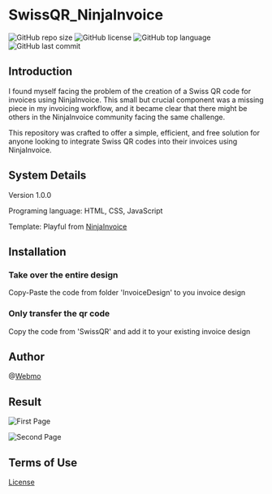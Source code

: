 # SwissQR_NinjaInvoice
![GitHub repo size](https://img.shields.io/github/repo-size/Alin0u/SwissQR_NinjaInvoice )
![GitHub license](https://img.shields.io/github/license/Alin0u/SwissQR_NinjaInvoice)
![GitHub top language](https://img.shields.io/github/languages/top/Alin0u/SwissQR_NinjaInvoice)
![GitHub last commit](https://img.shields.io/github/last-commit/Alin0u/SwissQR_NinjaInvoice )

## Introduction
I found myself facing the problem of the creation of a Swiss QR code for 
invoices using NinjaInvoice. This small but crucial component was a missing
piece in my invoicing workflow, and it became clear that there might be
others in the NinjaInvoice community facing the same challenge.

This repository was crafted to offer a simple, efficient, and free solution 
for anyone looking to integrate Swiss QR codes into their invoices 
using NinjaInvoice.

## System Details
Version 1.0.0

Programing language: HTML, CSS, JavaScript

Template: Playful from [NinjaInvoice](https://github.com/invoiceninja/invoiceninja)

## Installation

### Take over the entire design
Copy-Paste the code from folder 'InvoiceDesign' to you invoice design

### Only transfer the qr code
Copy the code from 'SwissQR' and add it to your existing invoice design

## Author

@[Webmo](https://webmo.ch)

## Result

![First Page](https://github.com/Alin0u/SwissQR_NinjaInvoice/img/firstpage.png?raw=true)

![Second Page](https://github.com/Alin0u/SwissQR_NinjaInvoice/img/secondpage.png?raw=true)

## Terms of Use 
[License](LICENSE)
